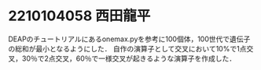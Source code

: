 # 2210104058 西田龍平
DEAPのチュートリアルにあるonemax.pyを参考に100個体，100世代で遺伝子の総和が最小となるようにした．
自作の演算子として交叉において10%で1点交叉，30％で2点交叉，60％で一様交叉が起きるような演算子を作成した．
